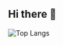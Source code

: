 ## Hi there 👋

![Top Langs](https://github-readme-stats.vercel.app/api/top-langs/?username=anuraghazra&hide=javascript,html)
